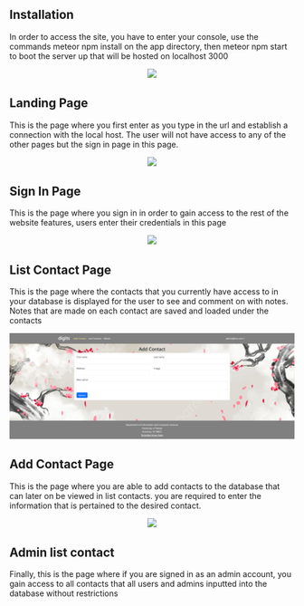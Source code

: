 ## Installation

In order to access the site, you have to enter your console, use the commands meteor npm install on the app directory, then meteor npm start to boot the server up that will be hosted on localhost 3000

<p align="center">
  <img src="LandingPage.png" >
</p>

## Landing Page
This is the page where you first enter as you type in the url and establish a connection with the local host. The user will not have access to any of the other pages but the sign in page in this page.

<p align="center">
  <img src="signin-page.png" >
</p>

## Sign In Page
This is the page where you sign in in order to gain access to the rest of the website features, users enter their credentials in this page

<p align="center">
  <img src="List-Contact.png" >
</p>

## List Contact Page
This is the page where the contacts that you currently have access to in your database is displayed for the user to see and comment on with notes. Notes that are made on each contact are saved and loaded under the contacts

<p align="center">
  <img src="doc/Add-Contact.png" >
</p>

## Add Contact Page
This is the page where you are able to add contacts to the database that can later on be viewed in list contacts. you are required to enter the information that is pertained to the desired contact.


<p align="center">
  <img src="admin-list.png" >
</p>

## Admin list contact
Finally, this is the page where if you are signed in as an admin account, you gain access to all contacts that all users and admins inputted into the database without restrictions
